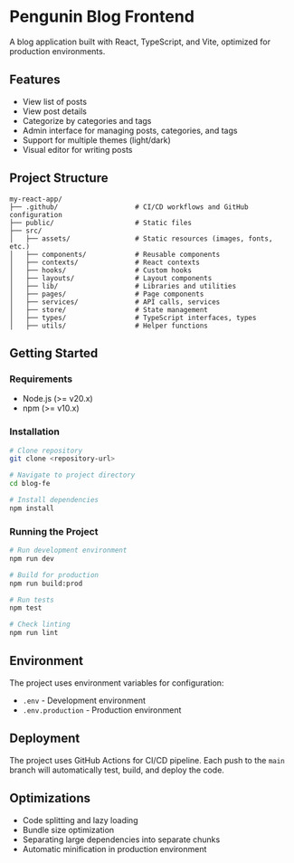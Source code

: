 # Pengunin Blog Frontend

A blog application built with React, TypeScript, and Vite, optimized for production environments.

## Features

- View list of posts
- View post details
- Categorize by categories and tags
- Admin interface for managing posts, categories, and tags
- Support for multiple themes (light/dark)
- Visual editor for writing posts

## Project Structure

```
my-react-app/
├── .github/                   # CI/CD workflows and GitHub configuration
├── public/                    # Static files
├── src/
│   ├── assets/                # Static resources (images, fonts, etc.)
│   ├── components/            # Reusable components
│   ├── contexts/              # React contexts
│   ├── hooks/                 # Custom hooks
│   ├── layouts/               # Layout components
│   ├── lib/                   # Libraries and utilities
│   ├── pages/                 # Page components
│   ├── services/              # API calls, services
│   ├── store/                 # State management
│   ├── types/                 # TypeScript interfaces, types
│   ├── utils/                 # Helper functions
```

## Getting Started

### Requirements

- Node.js (>= v20.x)
- npm (>= v10.x)

### Installation

```bash
# Clone repository
git clone <repository-url>

# Navigate to project directory
cd blog-fe

# Install dependencies
npm install
```

### Running the Project

```bash
# Run development environment
npm run dev

# Build for production
npm run build:prod

# Run tests
npm test

# Check linting
npm run lint
```

## Environment

The project uses environment variables for configuration:

- `.env` - Development environment
- `.env.production` - Production environment

## Deployment

The project uses GitHub Actions for CI/CD pipeline. Each push to the `main` branch will automatically test, build, and deploy the code.

## Optimizations

- Code splitting and lazy loading
- Bundle size optimization
- Separating large dependencies into separate chunks
- Automatic minification in production environment
